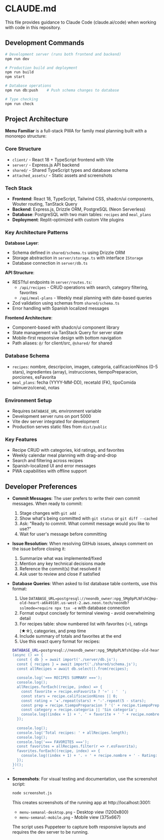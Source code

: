 # CLAUDE.md

This file provides guidance to Claude Code (claude.ai/code) when working with code in this repository.

## Development Commands

```bash
# Development server (runs both frontend and backend)
npm run dev

# Production build and deployment
npm run build
npm start

# Database operations
npm run db:push    # Push schema changes to database

# Type checking
npm run check
```

## Project Architecture

**Menu Familiar** is a full-stack PWA for family meal planning built with a monorepo structure:

### Core Structure
- `client/` - React 18 + TypeScript frontend with Vite
- `server/` - Express.js API backend
- `shared/` - Shared TypeScript types and database schema
- `attached_assets/` - Static assets and screenshots

### Tech Stack
- **Frontend**: React 18, TypeScript, Tailwind CSS, shadcn/ui components, Wouter routing, TanStack Query
- **Backend**: Express.js, Drizzle ORM, PostgreSQL (Neon Serverless)
- **Database**: PostgreSQL with two main tables: `recipes` and `meal_plans`
- **Deployment**: Replit-optimized with custom Vite plugins

### Key Architecture Patterns

**Database Layer**: 
- Schema defined in `shared/schema.ts` using Drizzle ORM
- Storage abstraction in `server/storage.ts` with interface `IStorage`
- Database connection in `server/db.ts`

**API Structure**:
- RESTful endpoints in `server/routes.ts`:
  - `/api/recipes` - CRUD operations with search, category filtering, favorites
  - `/api/meal-plans` - Weekly meal planning with date-based queries
- Zod validation using schemas from `shared/schema.ts`
- Error handling with Spanish localized messages

**Frontend Architecture**:
- Component-based with shadcn/ui component library
- State management via TanStack Query for server state
- Mobile-first responsive design with bottom navigation
- Path aliases: `@/` for client/src, `@shared/` for shared

### Database Schema
- `recipes`: nombre, descripcion, imagen, categoria, calificacionNinos (0-5 stars), ingredientes (array), instrucciones, tiempoPreparacion, porciones, esFavorita
- `meal_plans`: fecha (YYYY-MM-DD), recetaId (FK), tipoComida (almuerzo/cena), notas

### Environment Setup
- Requires `DATABASE_URL` environment variable
- Development server runs on port 5000
- Vite dev server integrated for development
- Production serves static files from `dist/public`

### Key Features
- Recipe CRUD with categories, kid ratings, and favorites
- Weekly calendar meal planning with drag-and-drop
- Search and filtering across recipes
- Spanish-localized UI and error messages
- PWA capabilities with offline support

## Developer Preferences

- **Commit Messages**: The user prefers to write their own commit messages. When ready to commit:
  1. Stage changes with `git add .`
  2. Show what's being committed with `git status` or `git diff --cached`
  3. Ask: "Ready to commit. What commit message would you like to use?"
  4. Wait for user's message before committing

- **Issue Resolution**: When resolving GitHub issues, always comment on the issue before closing it:
  1. Summarize what was implemented/fixed
  2. Mention any key technical decisions made
  3. Reference the commit(s) that resolved it
  4. Ask user to review and close if satisfied

- **Database Queries**: When asked to list database table contents, use this format:
  1. Use `DATABASE_URL=postgresql://neondb_owner:npg_5Mg0pPLNfshC@ep-old-heart-a6k4918t.us-west-2.aws.neon.tech/neondb?sslmode=require npx tsx -e` with database connection
  2. Format output concisely for terminal viewing - avoid overwhelming detail
  3. For recipes table: show numbered list with favorites (⭐), ratings (★☆), categories, and prep time
  4. Include summary of totals and favorites at the end
  5. Use this exact query format for recipes:
  ```bash
  DATABASE_URL=postgresql://neondb_owner:npg_5Mg0pPLNfshC@ep-old-heart-a6k4918t.us-west-2.aws.neon.tech/neondb?sslmode=require npx tsx -e "
  (async () => {
    const { db } = await import('./server/db.js');
    const { recipes } = await import('./shared/schema.js');
    const allRecipes = await db.select().from(recipes);
    
    console.log('=== RECIPES SUMMARY ===');
    console.log();
    allRecipes.forEach((recipe, index) => {
      const favorite = recipe.esFavorita ? '⭐' : '  ';
      const stars = recipe.calificacionNinos || 0;
      const rating = '★'.repeat(stars) + '☆'.repeat(5 - stars);
      const prep = recipe.tiempoPreparacion ? '(' + recipe.tiempoPreparacion + ' min)' : '';
      const category = recipe.categoria || 'Sin categoría';
      console.log((index + 1) + '. ' + favorite + ' ' + recipe.nombre + ' [' + category + '] - ' + rating + ' ' + prep);
    });
    
    console.log();
    console.log('Total recipes: ' + allRecipes.length);
    console.log();
    console.log('=== FAVORITES ===');
    const favorites = allRecipes.filter(r => r.esFavorita);
    favorites.forEach((recipe, index) => {
      console.log((index + 1) + '. ⭐ ' + recipe.nombre + ' - Rating: ' + (recipe.calificacionNinos || 0) + '/5');
    });
  })();
  "
  ```

- **Screenshots**: For visual testing and documentation, use the screenshot script:
  ```bash
  node screenshot.js
  ```
  This creates screenshots of the running app at http://localhost:3001:
  - `menu-semanal-desktop.png` - Desktop view (1200x800)
  - `menu-semanal-mobile.png` - Mobile view (375x667)
  
  The script uses Puppeteer to capture both responsive layouts and requires the dev server to be running.